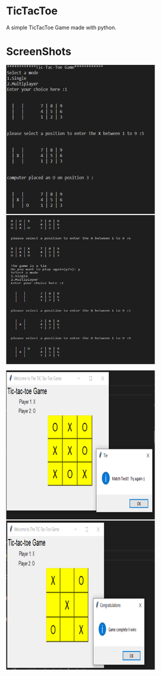 # TicTacToe
A simple TicTacToe Game made with python.

# ScreenShots
<p >
  <img src="screenshots/pic3.PNG" width="400" height="400"/>
  <img src="screenshots/pic4.PNG" width="400" height="400"/> 
</p>
<p>
  <img src="screenshots/pic1.PNG"  width="400" height="400"/>
  <img src="screenshots/pic2.PNG"  width="400" height="400"/>
</p>


